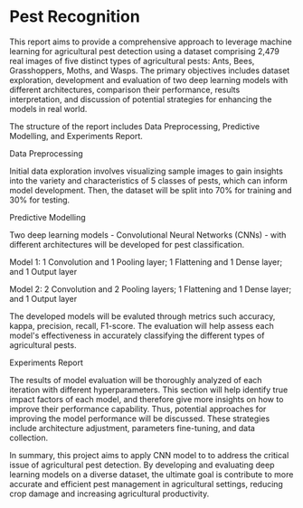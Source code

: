 # Pest Recognition

This report aims to provide a comprehensive approach to leverage machine learning for agricultural pest detection using a dataset comprising 2,479 real images of five distinct types of agricultural pests: Ants, Bees, Grasshoppers, Moths, and Wasps. The primary objectives includes dataset exploration, development and evaluation of two deep learning models with different architectures, comparison their performance, results interpretation, and discussion of potential strategies for enhancing the models in real world.

The structure of the report includes Data Preprocessing, Predictive Modelling, and Experiments Report.

Data Preprocessing

Initial data exploration involves visualizing sample images to gain insights into the variety and characteristics of 5 classes of pests, which can inform model development. Then, the dataset will be split into 70% for training and 30% for testing.

Predictive Modelling

Two deep learning models - Convolutional Neural Networks (CNNs) - with different architectures will be developed for pest classification.

Model 1: 1 Convolution and 1 Pooling layer; 1 Flattening and 1 Dense layer; and 1 Output layer

Model 2: 2 Convolution and 2 Pooling layers; 1 Flattening and 1 Dense layer; and 1 Output layer

The developed models will be evaluted through metrics such accuracy, kappa, precision, recall, F1-score. The evaluation will help assess each model's effectiveness in accurately classifying the different types of agricultural pests.

Experiments Report

The results of model evaluation will be thoroughly analyzed of each iteration with different hyperparameters. This section will help identify true impact factors of each model, and therefore give more insights on how to improve their performance capability. Thus, potential approaches for improving the model performance will be discussed. These strategies include architecture adjustment, parameters fine-tuning, and data collection.

In summary, this project aims to apply CNN model to to address the critical issue of agricultural pest detection. By developing and evaluating deep learning models on a diverse dataset, the ultimate goal is contribute to more accurate and efficient pest management in agricultural settings, reducing crop damage and increasing agricultural productivity.
